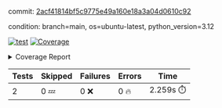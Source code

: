 commit: [2acf41814bf5c9775e49a160e18a3a04d0610c92](https://github.com/rcmdnk/boto3-session/tree/2acf41814bf5c9775e49a160e18a3a04d0610c92)

condition: branch=main, os=ubuntu-latest, python_version=3.12

[![test](https://github.com/rcmdnk/boto3-session/actions/workflows/test.yml/badge.svg)](https://github.com/rcmdnk/boto3-session/actions/runs/17052211008)
<a href="https://github.com/rcmdnk/boto3-session/blob/2acf41814bf5c9775e49a160e18a3a04d0610c92/README.md"><img alt="Coverage" src="https://img.shields.io/badge/Coverage-49%25-orange.svg" /></a><details><summary>Coverage Report </summary><table><tr><th>File</th><th>Stmts</th><th>Miss</th><th>Cover</th><th>Missing</th></tr><tbody><tr><td colspan="5"><b>src/boto3_session</b></td></tr><tr><td>&nbsp; &nbsp;<a href="https://github.com/rcmdnk/boto3-session/blob/2acf41814bf5c9775e49a160e18a3a04d0610c92/src/boto3_session/__init__.py">\_\_init\_\_.py</a></td><td>8</td><td>2</td><td>75%</td><td><a href="https://github.com/rcmdnk/boto3-session/blob/2acf41814bf5c9775e49a160e18a3a04d0610c92/src/boto3_session/__init__.py#L11-L12">11&ndash;12</a></td></tr><tr><td>&nbsp; &nbsp;<a href="https://github.com/rcmdnk/boto3-session/blob/2acf41814bf5c9775e49a160e18a3a04d0610c92/src/boto3_session/session.py">session.py</a></td><td>55</td><td>31</td><td>44%</td><td><a href="https://github.com/rcmdnk/boto3-session/blob/2acf41814bf5c9775e49a160e18a3a04d0610c92/src/boto3_session/session.py#L60">60</a>, <a href="https://github.com/rcmdnk/boto3-session/blob/2acf41814bf5c9775e49a160e18a3a04d0610c92/src/boto3_session/session.py#L68-L70">68&ndash;70</a>, <a href="https://github.com/rcmdnk/boto3-session/blob/2acf41814bf5c9775e49a160e18a3a04d0610c92/src/boto3_session/session.py#L73-L97">73&ndash;97</a>, <a href="https://github.com/rcmdnk/boto3-session/blob/2acf41814bf5c9775e49a160e18a3a04d0610c92/src/boto3_session/session.py#L100-L122">100&ndash;122</a>, <a href="https://github.com/rcmdnk/boto3-session/blob/2acf41814bf5c9775e49a160e18a3a04d0610c92/src/boto3_session/session.py#L125-L129">125&ndash;129</a>, <a href="https://github.com/rcmdnk/boto3-session/blob/2acf41814bf5c9775e49a160e18a3a04d0610c92/src/boto3_session/session.py#L132-L133">132&ndash;133</a>, <a href="https://github.com/rcmdnk/boto3-session/blob/2acf41814bf5c9775e49a160e18a3a04d0610c92/src/boto3_session/session.py#L136-L137">136&ndash;137</a></td></tr><tr><td><b>TOTAL</b></td><td><b>65</b></td><td><b>33</b></td><td><b>49%</b></td><td>&nbsp;</td></tr></tbody></table></details>

| Tests | Skipped | Failures | Errors | Time |
| ----- | ------- | -------- | -------- | ------------------ |
| 2 | 0 :zzz: | 0 :x: | 0 :fire: | 2.259s :stopwatch: |

